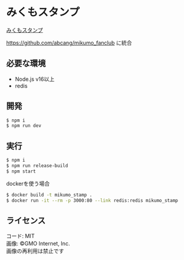 みくもスタンプ
===

[みくもスタンプ](https://stamp.mikumo.abcang.net)

https://github.com/abcang/mikumo_fanclub に統合

## 必要な環境
* Node.js v16以上
* redis

## 開発

```bash
$ npm i
$ npm run dev
```

## 実行

```bash
$ npm i
$ npm run release-build
$ npm start
```

dockerを使う場合

```bash
$ docker build -t mikumo_stamp .
$ docker run -it --rm -p 3000:80 --link redis:redis mikumo_stamp
```

## ライセンス
コード: MIT  
画像: ©GMO Internet, Inc.  
画像の再利用は禁止です
